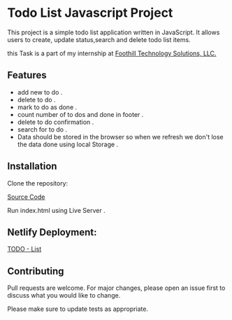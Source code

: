 # Todo List Javascript Project

This project is a simple todo list application written in JavaScript. It allows users to create, update status,search and delete todo list items.

this Task is a part of my internship at <a href="https://www.foothillsolutions.com">Foothill Technology Solutions, LLC.</a>

## Features

- add new to do .
- delete to do .
- mark to do as done .
- count number of to dos and done in footer .
- delete to do confirmation .
- search for to do .
- Data should be stored in the browser so when we refresh we don't lose the data done using local Storage .

## Installation

Clone the repository:

<a href="https://github.com/AsadThafer/TODO-List">Source Code</a>

Run index.html using Live Server .

## Netlify Deployment: 

<a href="https://asad-todo-list.netlify.app">TODO - List</a>


## Contributing

Pull requests are welcome. For major changes, please open an issue first to discuss what you would like to change.

Please make sure to update tests as appropriate.

